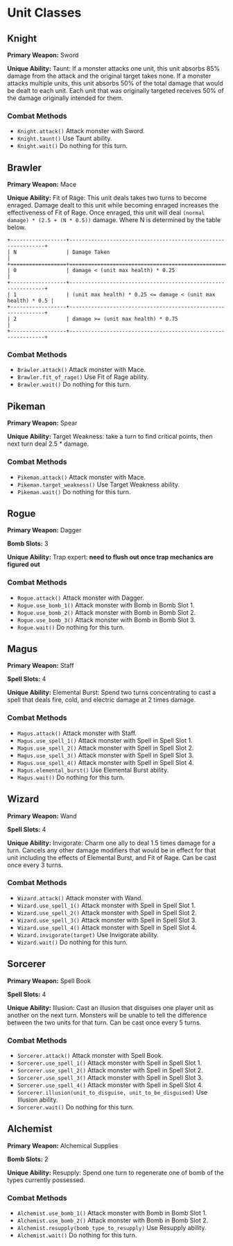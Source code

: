 # Unit Classes

## Knight
**Primary Weapon:** Sword

**Unique Ability:** Taunt: If a monster attacks one unit, this unit absorbs 85% damage from the attack and the original target takes none. If a monster attacks multiple units, this unit absorbs 50% of the total damage that would be dealt to each unit. Each unit that was originally targeted receives 50% of the damage originally intended for them.

### Combat Methods
- ```Knight.attack()``` Attack monster with Sword.
- ```Knight.taunt()``` Use Taunt ability.
- ```Knight.wait()``` Do nothing for this turn.

## Brawler
**Primary Weapon:** Mace

**Unique Ability:** Fit of Rage: This unit deals takes two turns to become enraged. Damage dealt to this unit while becoming enraged increases the effectiveness of Fit of Rage. Once enraged, this unit will deal ```(normal damage) * (2.5 + (N * 0.5))``` damage. Where N is determined by the table below.


```eval_rst
+------------------+--------------------------------------------------------------+
| N                | Damage Taken                                                 |
+==================+==============================================================+
| 0                | damage < (unit max health) * 0.25                            |
+------------------+--------------------------------------------------------------+
| 1                | (unit max health) * 0.25 <= damage < (unit max health) * 0.5 |
+------------------+--------------------------------------------------------------+
| 2                | damage >= (unit max health) * 0.75                           |
+------------------+--------------------------------------------------------------+
```

### Combat Methods
- ```Brawler.attack()``` Attack monster with Mace.
- ```Brawler.fit_of_rage()``` Use Fit of Rage ability.
- ```Brawler.wait()``` Do nothing for this turn.

## Pikeman
**Primary Weapon:** Spear

**Unique Ability:** Target Weakness: take a turn to find critical points, then next turn deal 2.5 * damage.

### Combat Methods
- ```Pikeman.attack()``` Attack monster with Mace.
- ```Pikeman.target_weakness()``` Use Target Weakness ability.
- ```Pikeman.wait()``` Do nothing for this turn.

## Rogue
**Primary Weapon:** Dagger

**Bomb Slots:** 3

**Unique Ability:** Trap expert: **need to flush out once trap mechanics are figured out**

### Combat Methods
- ```Rogue.attack()``` Attack monster with Dagger.
- ```Rogue.use_bomb_1()``` Attack monster with Bomb in Bomb Slot 1.
- ```Rogue.use_bomb_2()``` Attack monster with Bomb in Bomb Slot 2.
- ```Rogue.use_bomb_3()``` Attack monster with Bomb in Bomb Slot 3.
- ```Rogue.wait()``` Do nothing for this turn.


## Magus
**Primary Weapon:** Staff

**Spell Slots:** 4

**Unique Ability:** Elemental Burst: Spend two turns concentrating to cast a spell that deals fire, cold, and electric damage at 2 times damage.

### Combat Methods
- ```Magus.attack()``` Attack monster with Staff.
- ```Magus.use_spell_1()``` Attack monster with Spell in Spell Slot 1.
- ```Magus.use_spell_2()``` Attack monster with Spell in Spell Slot 2.
- ```Magus.use_spell_3()``` Attack monster with Spell in Spell Slot 3.
- ```Magus.use_spell_4()``` Attack monster with Spell in Spell Slot 4.
- ```Magus.elemental_burst()``` Use Elemental Burst ability.
- ```Magus.wait()``` Do nothing for this turn.

## Wizard
**Primary Weapon:** Wand

**Spell Slots:** 4

**Unique Ability:** Invigorate: Charm one ally to deal 1.5 times damage for a turn. Cancels any other damage modifiers that would be in effect for that unit including the effects of Elemental Burst, and Fit of Rage. Can be cast once every 3 turns.

### Combat Methods
- ```Wizard.attack()``` Attack monster with Wand.
- ```Wizard.use_spell_1()``` Attack monster with Spell in Spell Slot 1.
- ```Wizard.use_spell_2()``` Attack monster with Spell in Spell Slot 2.
- ```Wizard.use_spell_3()``` Attack monster with Spell in Spell Slot 3.
- ```Wizard.use_spell_4()``` Attack monster with Spell in Spell Slot 4.
- ```Wizard.invigorate(target)``` Use Invigorate ability.
- ```Wizard.wait()``` Do nothing for this turn.

## Sorcerer
**Primary Weapon:** Spell Book

**Spell Slots:** 4

**Unique Ability:** Illusion: Cast an illusion that disguises one player unit as another on the next turn. Monsters will be unable to tell the difference between the two units for that turn. Can be cast once every 5 turns.

### Combat Methods
- ```Sorcerer.attack()``` Attack monster with Spell Book.
- ```Sorcerer.use_spell_1()``` Attack monster with Spell in Spell Slot 1.
- ```Sorcerer.use_spell_2()``` Attack monster with Spell in Spell Slot 2.
- ```Sorcerer.use_spell_3()``` Attack monster with Spell in Spell Slot 3.
- ```Sorcerer.use_spell_4()``` Attack monster with Spell in Spell Slot 4.
- ```Sorcerer.illusion(unit_to_disguise, unit_to_be_disguised)``` Use Illusion ability.
- ```Sorcerer.wait()``` Do nothing for this turn.

## Alchemist
**Primary Weapon:** Alchemical Supplies

**Bomb Slots:** 2

**Unique Ability:** Resupply: Spend one turn to regenerate one of bomb of the types currently possessed.

### Combat Methods
- ```Alchemist.use_bomb_1()``` Attack monster with Bomb in Bomb Slot 1.
- ```Alchemist.use_bomb_2()``` Attack monster with Bomb in Bomb Slot 2.
- ```Alchemist.resupply(bomb_type_to_resupply)``` Use Resupply ability.
- ```Alchemist.wait()``` Do nothing for this turn.




